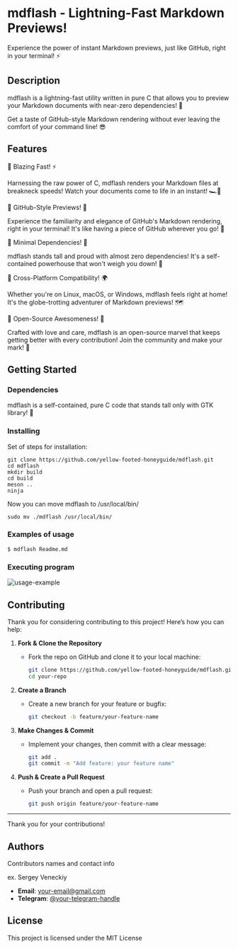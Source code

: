# mdflash - Lightning-Fast Markdown Previews!
Experience the power of instant Markdown previews, just like GitHub, right in your terminal! ⚡️

## Description
mdflash is a lightning-fast utility written in pure C that allows you to preview your Markdown documents with near-zero dependencies! 🚀

Get a taste of GitHub-style Markdown rendering without ever leaving the comfort of your command line! 😎

## Features
🌋 Blazing Fast! ⚡️

Harnessing the raw power of C, mdflash renders your Markdown files at breakneck speeds! Watch your documents come to life in an instant! 🏎💨

🌋 GitHub-Style Previews! 👀

Experience the familiarity and elegance of GitHub's Markdown rendering, right in your terminal! It's like having a piece of GitHub wherever you go! 🐙

🌋 Minimal Dependencies! 🍃

mdflash stands tall and proud with almost zero dependencies! It's a self-contained powerhouse that won't weigh you down! 💪

🌋 Cross-Platform Compatibility! 🌍

Whether you're on Linux, macOS, or Windows, mdflash feels right at home! It's the globe-trotting adventurer of Markdown previews! 🗺

🌋 Open-Source Awesomeness! 🌟

Crafted with love and care, mdflash is an open-source marvel that keeps getting better with every contribution! Join the community and make your mark! 🤝

## Getting Started

### Dependencies
mdflash is a self-contained, pure C code that stands tall only with GTK library! 🏰

### Installing
Set of steps for installation:

```
git clone https://github.com/yellow-footed-honeyguide/mdflash.git 
cd mdflash
mkdir build
cd build
meson ..
ninja
```

Now you can move mdflash to /usr/local/bin/
```
sudo mv ./mdflash /usr/local/bin/
```



### Examples of usage
```
$ mdflash Readme.md
```


### Executing program
![usage-example](assets/mdflash.gif)


## Contributing
Thank you for considering contributing to this project! Here’s how you can help:

1. **Fork & Clone the Repository**
   - Fork the repo on GitHub and clone it to your local machine:
     ```sh
     git clone https://github.com/yellow-footed-honeyguide/mdflash.git
     cd your-repo
     ```

2. **Create a Branch**
   - Create a new branch for your feature or bugfix:
     ```sh
     git checkout -b feature/your-feature-name
     ```

3. **Make Changes & Commit**
   - Implement your changes, then commit with a clear message:
     ```sh
     git add .
     git commit -m "Add feature: your feature name"
     ```

4. **Push & Create a Pull Request**
   - Push your branch and open a pull request:
     ```sh
     git push origin feature/your-feature-name
     ```
---

Thank you for your contributions!


## Authors
Contributors names and contact info

ex. Sergey Veneckiy 
- **Email**: [your-email@gmail.com](mailto:your-email@gmail.com)
- **Telegram**: [@your-telegram-handle](https://t.me/your-telegram-handle)


## License
This project is licensed under the MIT License



